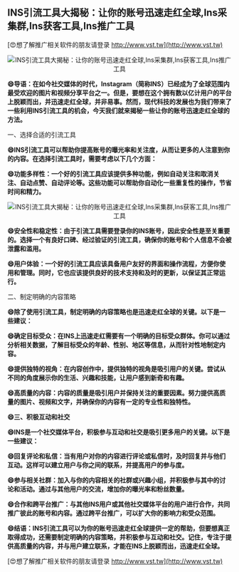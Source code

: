 ## **INS引流工具大揭秘：让你的账号迅速走红全球,Ins采集群,Ins获客工具,Ins推广工具**

[😍想了解推广相关软件的朋友请登录 http://www.vst.tw](http://www.vst.tw)

 <center><img src="https://vst.tw/MP4/tuiguang/png/2.png" alt="INS引流工具大揭秘：让你的账号迅速走红全球,Ins采集群,Ins获客工具,Ins推广工具"></center>

**😄导语：在如今社交媒体的时代，Instagram（简称INS）已经成为了全球范围内最受欢迎的图片和视频分享平台之一。但是，要想在这个拥有数以亿计用户的平台上脱颖而出，并迅速走红全球，并非易事。然而，现代科技的发展也为我们带来了一些利用INS引流工具的机会，今天我们就来揭秘一些让你的账号迅速走红全球的方法。**

一、选择合适的引流工具

**😄INS引流工具可以帮助你提高账号的曝光率和关注度，从而让更多的人注意到你的内容。在选择引流工具时，需要考虑以下几个方面：**

**😄功能多样性：一个好的引流工具应该提供多种功能，例如自动关注和取消关注、自动点赞、自动评论等。这些功能可以帮助你自动化一些重复性的操作，节省时间和精力。**

 <center><img src="https://vst.tw/MP4/tuiguang/png/8.png" alt="INS引流工具大揭秘：让你的账号迅速走红全球,Ins采集群,Ins获客工具,Ins推广工具"></center>

**😄安全性和稳定性：由于引流工具需要登录你的INS账号，因此安全性是至关重要的。选择一个有良好口碑、经过验证的引流工具，确保你的账号和个人信息不会被泄露和滥用。**

**😄用户体验：一个好的引流工具应该具备用户友好的界面和操作流程，方便你使用和管理。同时，它也应该提供良好的技术支持和及时的更新，以保证其正常运行。**

二、制定明确的内容策略

**😄除了使用引流工具，制定明确的内容策略也是迅速走红全球的关键。以下是一些建议：**

**😄确定目标受众：在INS上迅速走红需要有一个明确的目标受众群体。你可以通过分析相关数据，了解目标受众的年龄、性别、地区等信息，从而针对性地制定内容。**

**😄提供独特的视角：在内容创作中，提供独特的视角是吸引用户的关键。尝试从不同的角度展示你的生活、兴趣和技能，让用户感到新奇和有趣。**

**😄高质量的内容：内容的质量是吸引用户并保持关注的重要因素。努力提供高质量的图片、视频和文字，并确保你的内容有一定的专业性和独特性。**

**😄三、积极互动和社交**

**😄INS是一个社交媒体平台，积极参与互动和社交是吸引更多用户的关键。以下是一些建议：**

**😄回复评论和私信：当有用户对你的内容进行评论或私信时，及时回复并与他们互动。这样可以建立用户与你之间的联系，并提高用户的参与度。**

**😄参与相关社群：加入与你的内容相关的社群或兴趣小组，并积极参与其中的讨论和活动。通过与其他用户的交流，增加你的曝光率和粉丝数量。**

**😄合作和跨平台推广：与其他INS用户或其他社交媒体平台的用户进行合作，共同推广彼此的账号和内容。通过跨平台推广，可以扩大你的影响力和受众范围。**

**😄结语：INS引流工具可以为你的账号迅速走红全球提供一定的帮助，但要想真正取得成功，还需要制定明确的内容策略，并积极参与互动和社交。记住，专注于提供高质量的内容，并与用户建立联系，才能在INS上脱颖而出，迅速走红全球。**

[😍想了解推广相关软件的朋友请登录 http://www.vst.tw](http://www.vst.tw)



